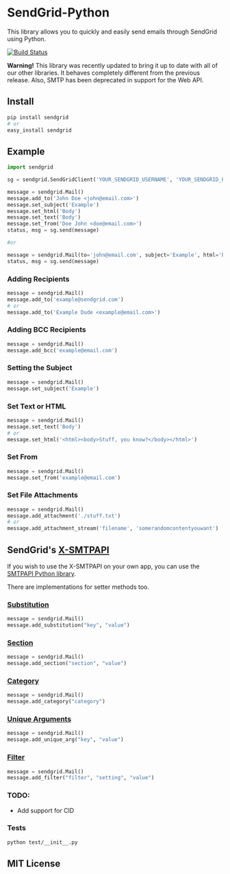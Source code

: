 # SendGrid-Python #
This library allows you to quickly and easily send emails through SendGrid using Python.

[![Build Status](https://travis-ci.org/sendgrid/sendgrid-python.png?branch=master)](https://travis-ci.org/sendgrid/sendgrid-python)

**Warning!** This library was recently updated to bring it up to date with all of our other libraries. It behaves completely different from the previous release. Also, SMTP has been deprecated in support for the Web API.

## Install 

```bash
pip install sendgrid
# or
easy_install sendgrid
```

## Example

```python
import sendgrid

sg = sendgrid.SendGridClient('YOUR_SENDGRID_USERNAME', 'YOUR_SENDGRID_PASSWORD')

message = sendgrid.Mail()
message.add_to('John Doe <john@email.com>')
message.set_subject('Example')
message.set_html('Body')
message.set_text('Body')
message.set_from('Doe John <doe@email.com>')
status, msg = sg.send(message)

#or

message = sendgrid.Mail(to='john@email.com', subject='Example', html='Body', text='Body', from_email='doe@email.com')
status, msg = sg.send(message)

```

### Adding Recipients

```python
message = sendgrid.Mail()
message.add_to('example@sendgrid.com')
# or
message.add_to('Example Dude <example@email.com>')
```

### Adding BCC Recipients

```python
message = sendgrid.Mail()
message.add_bcc('example@email.com')
```

### Setting the Subject

```python
message = sendgrid.Mail()
message.set_subject('Example')
```

### Set Text or HTML

```python
message = sendgrid.Mail()
message.set_text('Body')
# or
message.set_html('<html><body>Stuff, you know?</body></html>')
```

### Set From

```python
message = sendgrid.Mail()
message.set_from('example@email.com')
```

### Set File Attachments

```python
message = sendgrid.Mail()
message.add_attachment('./stuff.txt')
# or
message.add_attachment_stream('filename', 'somerandomcontentyouwant')
```

## SendGrid's  [X-SMTPAPI](http://sendgrid.com/docs/API_Reference/SMTP_API/)

If you wish to use the X-SMTPAPI on your own app, you can use the [SMTPAPI Python library](https://github.com/sendgrid/smtpapi-python).

There are implementations for setter methods too.

### [Substitution](http://sendgrid.com/docs/API_Reference/SMTP_API/substitution_tags.html)

```python
message = sendgrid.Mail()
message.add_substitution("key", "value")
```

### [Section](http://sendgrid.com/docs/API_Reference/SMTP_API/section_tags.html)

```python
message = sendgrid.Mail()
message.add_section("section", "value")
```

### [Category](http://sendgrid.com/docs/Delivery_Metrics/categories.html)

```python
message = sendgrid.Mail()
message.add_category("category")
```

### [Unique Arguments](http://sendgrid.com/docs/API_Reference/SMTP_API/unique_arguments.html)

```python
message = sendgrid.Mail()
message.add_unique_arg("key", "value")
```

### [Filter](http://sendgrid.com/docs/API_Reference/SMTP_API/apps.html)

```python
message = sendgrid.Mail()
message.add_filter("filter", "setting", "value")
```

### TODO:

* Add support for CID

### Tests

```bash
python test/__init__.py
```

## MIT License
